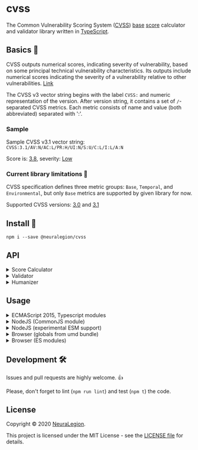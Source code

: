 # cvss

The Common Vulnerability Scoring System ([CVSS](https://www.first.org/cvss/)) [base](https://www.first.org/cvss/specification-document#Base-Metrics) [score](https://www.first.org/cvss/specification-document#1-2-Scoring) calculator and validator library written in [TypeScript](https://www.typescriptlang.org/).

## Basics 🧾

CVSS outputs numerical scores, indicating severity of vulnerability, based on some principal technical vulnerability characteristics.
Its outputs include numerical scores indicating the severity of a vulnerability relative to other vulnerabilities. [Link](https://www.first.org/cvss/v3.1/specification-document#Introduction)

The CVSS v3 vector string begins with the label `CVSS:` and numeric representation of the version.
After version string, it contains a set of `/`-separated CVSS metrics.
Each metric consists of name and value (both abbreviated) separated with ':'.

### Sample

Sample CVSS v3.1 vector string: `CVSS:3.1/AV:N/AC:L/PR:H/UI:N/S:U/C:L/I:L/A:N`

Score is: [3.8](https://www.first.org/cvss/calculator/3.1#CVSS:3.1/AV:N/AC:L/PR:H/UI:N/S:U/C:L/I:L/A:N), severity: [Low](https://www.first.org/cvss/calculator/3.1#CVSS:3.1/AV:N/AC:L/PR:H/UI:N/S:U/C:L/I:L/A:N)

### Current library limitations 🚧

CVSS specification defines three metric groups: `Base`, `Temporal`, and `Environmental`, but only `Base` metrics are supported by given library for now.

Supported CVSS versions: [3.0](https://www.first.org/cvss/v3-0/) and [3.1](https://www.first.org/cvss/v3-1/)

## Install 🚀

`npm i --save @neuralegion/cvss`

## API

<details>
<summary>Score Calculator</summary>

`calculateBaseScore(cvssString): number`

Calculates [Base Score](https://www.first.org/cvss/v3.1/specification-document#7-1-Base-Metrics-Equations),
which depends on sub-formulas for Impact Sub-Score (ISS), Impact, and Exploitability,

`calculateIss(metricsMap): number`

Calculates [Impact Sub-Score (ISS)](https://www.first.org/cvss/v3.1/specification-document#7-1-Base-Metrics-Equations)

`calculateImpact(metricsMap, iss): number`

Calculates [Impact](https://www.first.org/cvss/v3.1/specification-document#7-1-Base-Metrics-Equations)

`calculateExploitability(metricsMap): number`

Calculates [Exploitability](https://www.first.org/cvss/v3.1/specification-document#7-1-Base-Metrics-Equations)

</details>

<details>
<summary>Validator</summary>

`validate(cvssString): void`

Throws an Error if given CVSS string is either invalid or unsupported.

Error contains verbose message with error details. Sample error messages:

- CVSS vector must start with "CVSS:"
- Invalid CVSS string. Example: CVSS:2.0/AV:A/AC:H/PR:H/UI:R/S:U/C:N/I:N/A:L
- Unsupported CVSS version: 2.0. Only 3.0 and 3.1 are supported
- Duplicated metric: "AC:L"
- Missing mandatory CVSS base metric C (Confidentiality)
- Unknown CVSS metric "X". Allowed metrics: AV, AC, PR, UI, S, C, I, A
- Invalid value for CVSS metric PR (Privileges Required): Y. Allowed values: N (None), L (Low), H (High)
</details>

<details>
<summary>Humanizer</summary>

`humanizeBaseMetric(metric)`

Return un-abbreviated metric name: e.g. 'Confidentiality' for input 'C'

`humanizeBaseMetricValue(value, metric)`

Return un-abbreviated metric value: e.g. 'Network' for input ('AV', 'N')

</details>

## Usage

<details>
<summary>ECMAScript 2015, Typescript modules</summary>

```
import { calculateBaseScore } from '@neuralegion/cvss';

console.log('score: ', calculateBaseScore('CVSS:3.1/AV:N/AC:L/PR:N/UI:N/S:C/C:H/I:N/A:N'));
```

</details>

<details>
<summary>NodeJS (CommonJS module)</summary>

```
const cvss = require('@neuralegion/cvss');

console.log(cvss.calculateBaseScore('CVSS:3.1/AV:N/AC:L/PR:N/UI:N/S:C/C:H/I:N/A:N'));
```

</details>

<details>

<summary>NodeJS (experimental ESM support)</summary>

`usage.mjs` file:

```
import cvss from '@neuralegion/cvss';

console.log(cvss.calculateBaseScore('CVSS:3.1/AV:N/AC:L/PR:N/UI:N/S:C/C:H/I:N/A:N'));
```

Running: `node --experimental-modules ./usage.mjs`

</details>

<details>
<summary>Browser (globals from umd bundle)</summary>

```
<script src="./node_modules/@neuralegion/cvss/dist/bundle.umd.js"></script>
<script>
  alert(`Score: ${cvss.calculateBaseScore('CVSS:3.1/AV:N/AC:L/PR:N/UI:N/S:C/C:H/I:N/A:N')}`);
</script>
```

</details>

<details>
<summary>Browser (ES modules)</summary>) 

```
<script type="module">
  import { calculateBaseScore } from './node_modules/@neuralegion/cvss/dist/bundle.es.js';
  alert(`Score: ${calculateBaseScore('CVSS:3.1/AV:N/AC:L/PR:N/UI:N/S:C/C:H/I:N/A:N')}`);
</script>
```

</details>

## Development 🛠

Issues and pull requests are highly welcome. 👍

Please, don't forget to lint (`npm run lint`) and test (`npm t`) the code.

## License

Copyright © 2020 [NeuraLegion](https://github.com/NeuraLegion).

This project is licensed under the MIT License - see the [LICENSE file](LICENSE) for details.
